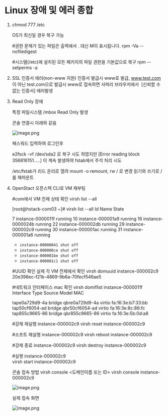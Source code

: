 # Linux 장애 및 에러 종합

1. chmod 777 /etc
    
    OS가 최신일 경우 복구 가능
    
    #권한 문제가 있는 파일은 출력에서 . 대신 M이 표시됩니다.
    rpm -Va --nofiledigest   
    
    #시스템(/etc)에 설치된 모든 패키지의 파일 권한을 기본값으로 복구
    rpm --setperms -a   
    
2. SSL 인증서 에러(non-www 지원)
인증서 발급시 www로 발급, 
www.test.com 이 아닌 test.com으로 발급시 www로 접속하면 사파리 브라우저에서  [신뢰할 수 없는 인증서] 에러발생
3. Read Only 장애
    
    특정 파일시스템 /mbox Read Only 발생
    
    콘솔 연결시 아래와 같음
    
    ![image.png](Linux%20%E1%84%8C%E1%85%A1%E1%86%BC%E1%84%8B%E1%85%A2%20%E1%84%86%E1%85%B5%E1%86%BE%20%E1%84%8B%E1%85%A6%E1%84%85%E1%85%A5%20%E1%84%8C%E1%85%A9%E1%86%BC%E1%84%92%E1%85%A1%E1%86%B8%20238aef0fed138000b83bcfbdd8df8bb6/image.png)
    
    패스워드 입력하여 로그인후
    
    e2fsck -vf /dev/sda2 로 복구 시도 하였지만 [Error reading block 356816151…..] 이 계속 발생하여 fstab에서 주석 처리 시도
    
    /etc/fstab가 리드 온리로 열려 mount -o remount, rw / 로 변경 읽기와 쓰기로 /를 재마운트
    
4. OpenStact 오픈스택 CLI로 VM 재부팅
    
    #com에서 VM 전체 상태 확인
    virsh list --all	
    
    [root@hstack-com03 ~]# virsh list --all
    Id Name State
    
    7     instance-0000011f              running
    10    instance-000001a9              running
    16    instance-0000024b              running
    22    instance-000002db              running
    29    instance-000002c9              running
    30    instance-000001ac              running
    31    instance-000001a6              running
    
    - `instance-00000041 shut off`
    - `instance-000000ce shut off`
    - `instance-000001be shut off`
    - `instance-000001c1 shut off`
    
    #UUID 확인 실제 각 VM 전체에서 확인
    virsh domuuid instance-000002c9	
    20e398ec-f21b-4869-9b6a-70fecf546ae5
    
    #네트워크 인터페이스 mac 확인
    virsh domiflist instance-0000011f	
    Interface Type Source Model MAC
    
    tape0a729d9-4a bridge     qbre0a729d9-4a virtio      fa:16:3e:b7:33:bb
    tap50cf6054-ad bridge     qbr50cf6054-ad virtio      fa:16:3e:8c:86:fc
    tap855c9665-86 bridge     qbr855c9665-86 virtio      fa:16:3e:5b:0d:a8
    
    #강제 재실행 instance-000002c9
    virsh reset instance-000002c9		
    
    #소프트 재실행 instance-000002c9
    virsh reboot instance-000002c9		
    
    #강제 종료 instance-000002c9
    virsh destroy instance-000002c9	
    
    #실행 instance-000002c9	
    virsh start instance-000002c9	
    	
    
    콘솔 접속 방법
    virsh console <도메인이름 또는 ID>
    virsh console instance-000002c9
    
    ![image.png](Linux%20%E1%84%8C%E1%85%A1%E1%86%BC%E1%84%8B%E1%85%A2%20%E1%84%86%E1%85%B5%E1%86%BE%20%E1%84%8B%E1%85%A6%E1%84%85%E1%85%A5%20%E1%84%8C%E1%85%A9%E1%86%BC%E1%84%92%E1%85%A1%E1%86%B8%20238aef0fed138000b83bcfbdd8df8bb6/image%201.png)
    
    실제 접속 화면
    
    ![image.png](Linux%20%E1%84%8C%E1%85%A1%E1%86%BC%E1%84%8B%E1%85%A2%20%E1%84%86%E1%85%B5%E1%86%BE%20%E1%84%8B%E1%85%A6%E1%84%85%E1%85%A5%20%E1%84%8C%E1%85%A9%E1%86%BC%E1%84%92%E1%85%A1%E1%86%B8%20238aef0fed138000b83bcfbdd8df8bb6/image%202.png)